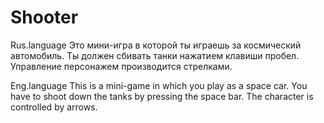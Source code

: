 # Shooter
Rus.language
   Это мини-игра в которой ты играешь за космический автомобиль.
   Ты должен сбивать танки нажатием клавиши пробел. Управление персонажем производится стрелками. 
   
   
   
   
   
   
   
   
   
Eng.language
  This is a mini-game in which you play as a space car.
  You have to shoot down the tanks by pressing the space bar. The character is controlled by arrows.
